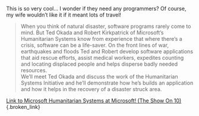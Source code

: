 This is so very cool&#8230; I wonder if they need any programmers? Of course, my wife wouldn&#8217;t like it if it meant lots of travel!

> When you think of natural disaster, software programs rarely come to mind. But Ted Okada and Robert Kirkpatrick of Microsoft’s Humanitarian Systems know from experience that where there’s a crisis, software can be a life-saver. On the front lines of war, earthquakes and floods Ted and Robert develop software applications that aid rescue efforts, assist medical workers, expedites counting and locating displaced people and helps disperse badly needed resources.   
> We’ll meet Ted Okada and discuss the work of the Humanitarian Systems Initiative and he’ll demonstrate how he’s builds an application and how it helps in the recovery of a disaster struck area. 

[Link to Microsoft Humanitarian Systems at Microsoft! (The Show On 10)](http://on10.net/Blogs/TheShow/3999/){.broken_link}
